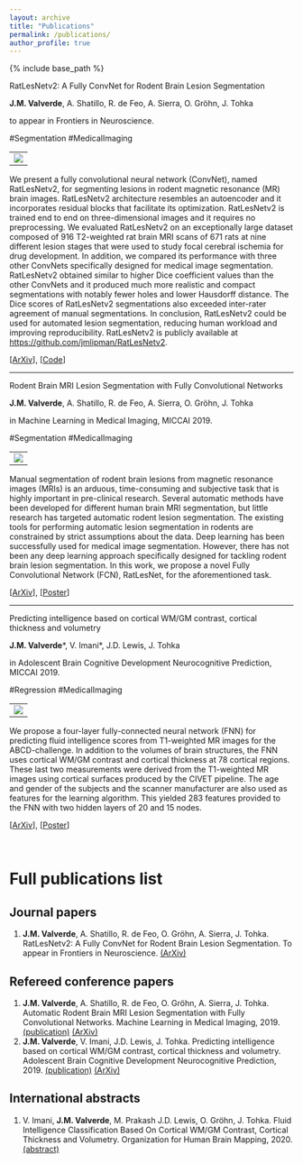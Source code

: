 ```yaml
---
layout: archive
title: "Publications"
permalink: /publications/
author_profile: true
---
```



{% include base_path %}

<div class="row">
    <div class="col-md-12" style="margin-bottom:10px;">
        <p class="p_p publication_title">RatLesNetv2: A Fully ConvNet for Rodent Brain Lesion Segmentation</p>
        <p class="p_p publication_authors"><span class="author"><b>J.M. Valverde</b></span>, <span class="author">A. Shatillo</span>, <span class="author">R. de Feo</span>, <span class="author">A. Sierra</span>, <span class="author">O. Gröhn</span>, <span class="author">J. Tohka</span></p>
        <p class="p_p publication_journal">to appear in Frontiers in Neuroscience.</p>
        <p class="p_p hashtags"><span class="segmentation">#Segmentation</span> <span class="medicalimaging">#MedicalImaging</span></p>
    </div>
    <div class="col-md-4 vcenter">
        <table class="img-paper-table"><tr><td align="center" valign="center" width="100%"><img src="img_ratlesnetv2_20.png" class="img-paper"></td></tr></table>
    </div>
    <div class="col-md-8">
            <p class="p_p publication_abstract">We present a fully convolutional neural network (ConvNet), named RatLesNetv2, for segmenting lesions in rodent magnetic resonance (MR) brain images. RatLesNetv2 architecture resembles an autoencoder and it incorporates residual blocks that facilitate its optimization. RatLesNetv2 is trained end to end on three-dimensional images and it requires no preprocessing. We evaluated RatLesNetv2 on an exceptionally large dataset composed of 916 T2-weighted rat brain MRI scans of 671 rats at nine different lesion stages  that were used to study focal cerebral ischemia for drug development. In addition, we compared its performance with three other ConvNets specifically designed for medical image segmentation. RatLesNetv2 obtained similar to higher Dice coefficient values than the other ConvNets and it produced much more realistic and compact segmentations with notably fewer holes and lower Hausdorff distance. The Dice scores of RatLesNetv2 segmentations also exceeded inter-rater agreement of manual segmentations. In conclusion, RatLesNetv2 could be used for automated lesion segmentation, reducing human workload and improving reproducibility. RatLesNetv2 is publicly available at <a href="https://github.com/jmlipman/RatLesNetv2">https://github.com/jmlipman/RatLesNetv2</a>.</p>
            <p class="p_p publication_extra">[<a class="extra" href="https://arxiv.org/abs/2001.09138">ArXiv</a>], [<a class="extra" href="https://github.com/jmlipman/RatLesNetv2">Code</a>]</p>
        </div>
</div>

<hr>

<div class="row">
    <div class="col-md-12" style="margin-bottom:10px;">
        <p class="p_p publication_title">Rodent Brain MRI Lesion Segmentation with Fully Convolutional Networks</p>
        <p class="p_p publication_authors"><span class="author"><b>J.M. Valverde</b></span>, <span class="author">A. Shatillo</span>, <span class="author">R. de Feo</span>, <span class="author">A. Sierra</span>, <span class="author">O. Gröhn</span>, <span class="author">J. Tohka</span></p>
        <p class="p_p publication_journal">in Machine Learning in Medical Imaging, MICCAI 2019.</p>
        <p class="p_p hashtags"><span class="segmentation">#Segmentation</span> <span class="medicalimaging">#MedicalImaging</span></p>
    </div>
    <div class="col-md-4 vcenter">
        <table class="img-paper-table"><tr><td align="center" valign="center" width="100%"><img src="img_ratlesnet_19.png" class="img-paper"></td></tr></table>
    </div>
    <div class="col-md-8">
            <p class="p_p publication_abstract">Manual segmentation of rodent brain lesions from magnetic resonance images (MRIs) is an arduous, time-consuming and subjective task 
            that is highly important in pre-clinical research. Several automatic methods have been developed for different human brain MRI segmentation, but little research has 
            targeted automatic rodent lesion segmentation. The existing tools for performing automatic lesion segmentation in rodents are constrained by strict assumptions about 
            the data. Deep learning has been successfully used for medical image segmentation. However, there has not been any deep learning approach specifically designed for 
            tackling rodent brain lesion segmentation. In this work, we propose a novel Fully Convolutional Network (FCN), RatLesNet, for the aforementioned task.</p>
            <p class="p_p publication_extra">[<a class="extra" href="https://arxiv.org/abs/1908.08746">ArXiv</a>], [<a class="extra" href="{{ base_path }}/publications/poster_ratlesnet_19.pdf">Poster</a>]</p>
        </div>
</div>

<hr>

<div class="row">
<div class="col-md-12" style="margin-bottom:10px;">
    <p class="p_p publication_title">Predicting intelligence based on cortical WM/GM contrast, cortical thickness and volumetry</p>
        <p class="p_p publication_authors"><span class="author"><b>J.M. Valverde</b></span>*, <span class="author">V. Imani</span>*, <span class="author">J.D. Lewis</span>, <span class="author">J. Tohka</span></p>
        <p class="p_p publication_journal">in Adolescent Brain Cognitive Development Neurocognitive Prediction, MICCAI 2019.</p>
    <p class="p_p hashtags"><span class="segmentation">#Regression</span> <span class="medicalimaging">#MedicalImaging</span></p>
</div>
<div class="col-md-4 vcenter">
    <table class="img-paper-table"><tr><td align="center" valign="center" width="100%"><img src="img_abcd_19.png" class="img-paper"></td></tr></table>
    </div>
    <div class="col-md-8">
        <p class="p_p publication_abstract">We propose a four-layer fully-connected neural network (FNN) for predicting fluid intelligence scores from T1-weighted MR images 
        for the ABCD-challenge. In addition to the volumes of brain structures, the FNN uses cortical WM/GM contrast and cortical thickness at 78 cortical regions. These last 
        two measurements were derived from the T1-weighted MR images using cortical surfaces produced by the CIVET pipeline. The age and gender of the subjects and the scanner 
        manufacturer are also used as features for the learning algorithm. This yielded 283 features provided to the FNN with two hidden layers of 20 and 15 nodes.</p>
        <p class="p_p publication_extra">[<a class="extra" href="https://arxiv.org/abs/1909.05660">ArXiv</a>], [<a class="extra" href="{{ base_path }}/publications/poster_abcd_19.pdf">Poster</a>]</p>
    </div>
</div>
<br>

# Full publications list
## Journal papers
 1. **J.M. Valverde**, A. Shatillo, R. de Feo, O. Gröhn, A. Sierra, J. Tohka. RatLesNetv2: A Fully ConvNet for Rodent Brain Lesion Segmentation. To appear in Frontiers in Neuroscience. [(ArXiv)](https://arxiv.org/abs/2001.09138)

## Refereed conference papers
 1. **J.M. Valverde**, A. Shatillo, R. de Feo, O. Gröhn, A. Sierra, J. Tohka. Automatic Rodent Brain MRI Lesion Segmentation with Fully Convolutional Networks. Machine Learning in Medical Imaging, 2019. [(publication)](https://link.springer.com/chapter/10.1007%2F978-3-030-32692-0_23) [(ArXiv)](https://arxiv.org/abs/1908.08746)
 1. **J.M. Valverde**, V. Imani, J.D. Lewis, J. Tohka. Predicting intelligence based on cortical WM/GM contrast, cortical thickness and volumetry. Adolescent Brain Cognitive Development Neurocognitive Prediction, 2019. [(publication)](https://link.springer.com/chapter/10.1007%2F978-3-030-31901-4_7) [(ArXiv)](https://arxiv.org/abs/1909.05660)


## International abstracts
 1. V. Imani, **J.M. Valverde**, M. Prakash J.D. Lewis, O. Gröhn, J. Tohka. Fluid Intelligence Classification Based On Cortical WM/GM Contrast, Cortical Thickness and Volumetry. Organization for Human Brain Mapping, 2020. [(abstract)](https://cdn-akamai.6connex.com/645/1827//Fluid_Intelligence_Classification_Based_On_Cortical_WMGM_Contrast_Cortical_Thickness_and_Volumetry_15919792108968037.pdf)

